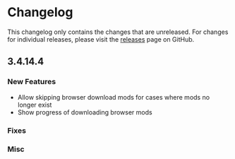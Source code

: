 # Changelog

This changelog only contains the changes that are unreleased. For changes for individual releases, please visit the
[releases](https://github.com/ATLauncher/ATLauncher/releases) page on GitHub.

## 3.4.14.4

### New Features
- Allow skipping browser download mods for cases where mods no longer exist
- Show progress of downloading browser mods

### Fixes

### Misc
